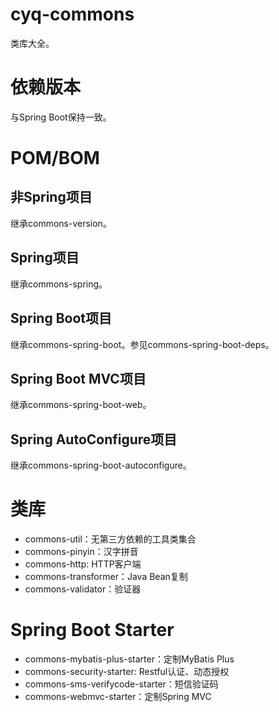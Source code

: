 # cyq-commons
类库大全。

# 依赖版本
与Spring Boot保持一致。

# POM/BOM
## 非Spring项目
继承commons-version。

## Spring项目
继承commons-spring。

## Spring Boot项目
继承commons-spring-boot。参见commons-spring-boot-deps。

## Spring Boot MVC项目
继承commons-spring-boot-web。

## Spring AutoConfigure项目
继承commons-spring-boot-autoconfigure。

# 类库
- commons-util：无第三方依赖的工具类集合
- commons-pinyin：汉字拼音
- commons-http: HTTP客户端
- commons-transformer：Java Bean复制
- commons-validator：验证器

# Spring Boot Starter
- commons-mybatis-plus-starter：定制MyBatis Plus
- commons-security-starter: Restful认证、动态授权
- commons-sms-verifycode-starter：短信验证码
- commons-webmvc-starter：定制Spring MVC